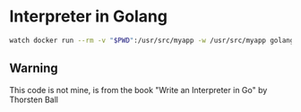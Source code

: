 # Interpreter in Golang

```bash
watch docker run --rm -v "$PWD":/usr/src/myapp -w /usr/src/myapp golang:1.18 go test ./...
```

## Warning

This code is not mine, is from the book "Write an Interpreter in Go" by
Thorsten Ball
